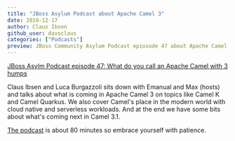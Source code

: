 ```yaml
---
title: "JBoss Asylum Podcast about Apache Camel 3"
date: 2019-12-17
author: Claus Ibsen
github_user: davsclaus
categories: ["Podcasts"]
preview: JBoss Community Asylum Podcast epiosode 47 about Apache Camel 3
---
```


[JBoss Asylm Podcast episode 47: What do you call an Apache Camel with 3 humps](http://asylum.libsyn.com/podcast-46-what-do-you-call-a-camel-with-3-humps)

Claus Ibsen and Luca Burgazzoli sits down with Emanual and Max (hosts)
and talks about what is coming in Apache Camel 3 on topics like Camel K and Camel Quarkus.
We also cover Camel's place in the modern world with cloud native and serverless workloads.
And at the end we have some bits about what's coming next in Camel 3.1.

[The podcast](http://asylum.libsyn.com/podcast-46-what-do-you-call-a-camel-with-3-humps) is about 80 minutes so embrace yourself with patience.

